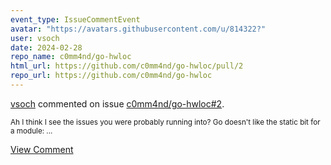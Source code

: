 ```yaml
---
event_type: IssueCommentEvent
avatar: "https://avatars.githubusercontent.com/u/814322?"
user: vsoch
date: 2024-02-28
repo_name: c0mm4nd/go-hwloc
html_url: https://github.com/c0mm4nd/go-hwloc/pull/2
repo_url: https://github.com/c0mm4nd/go-hwloc
---
```


<a href='https://github.com/vsoch' target='_blank'>vsoch</a> commented on issue <a href='https://github.com/c0mm4nd/go-hwloc/pull/2' target='_blank'>c0mm4nd/go-hwloc#2</a>.

<small>Ah I think I see the issues you were probably running into? Go doesn't like the static bit for a module:...</small>

<a href='https://github.com/c0mm4nd/go-hwloc/pull/2' target='_blank'>View Comment</a>